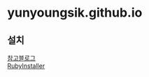 # yunyoungsik.github.io

## 설치
[참고블로그](https://zeddios.tistory.com/1222)<br/>
[RubyInstaller](https://rubyinstaller.org/downloads/)